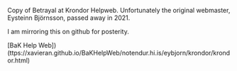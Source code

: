 Copy of Betrayal at Krondor Helpweb. Unfortunately the original webmaster, Eysteinn Björnsson, passed away in 2021.

I am mirroring this on github for posterity.

[BaK Help Web])(ttps://xavieran.github.io/BaKHelpWeb/notendur.hi.is/eybjorn/krondor/krondor.html)
